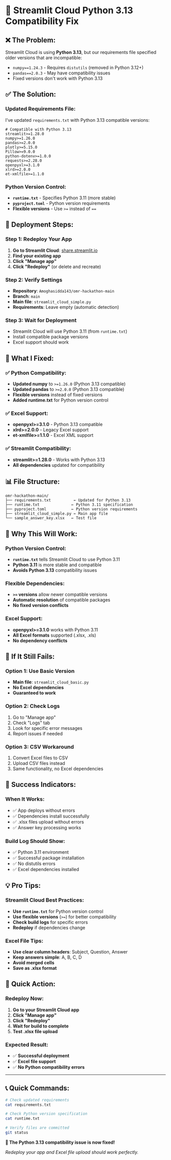 # 🚀 Streamlit Cloud Python 3.13 Compatibility Fix

## ❌ **The Problem:**

Streamlit Cloud is using **Python 3.13**, but our requirements file specified older versions that are incompatible:

- `numpy==1.24.3` - Requires `distutils` (removed in Python 3.12+)
- `pandas==2.0.3` - May have compatibility issues
- Fixed versions don't work with Python 3.13

## ✅ **The Solution:**

### **Updated Requirements File:**
I've updated `requirements.txt` with Python 3.13 compatible versions:

```
# Compatible with Python 3.13
streamlit>=1.28.0
numpy>=1.26.0
pandas>=2.0.0
plotly>=5.15.0
Pillow>=9.0.0
python-dotenv>=1.0.0
requests>=2.28.0
openpyxl>=3.1.0
xlrd>=2.0.0
et-xmlfile>=1.1.0
```

### **Python Version Control:**
- **`runtime.txt`** - Specifies Python 3.11 (more stable)
- **`pyproject.toml`** - Python version requirements
- **Flexible versions** - Use `>=` instead of `==`

## 🚀 **Deployment Steps:**

### **Step 1: Redeploy Your App**
1. **Go to Streamlit Cloud**: [share.streamlit.io](https://share.streamlit.io)
2. **Find your existing app**
3. **Click "Manage app"**
4. **Click "Redeploy"** (or delete and recreate)

### **Step 2: Verify Settings**
- **Repository**: `Amoghasidda143/omr-hackathon-main`
- **Branch**: `main`
- **Main file**: `streamlit_cloud_simple.py`
- **Requirements**: Leave empty (automatic detection)

### **Step 3: Wait for Deployment**
- Streamlit Cloud will use Python 3.11 (from `runtime.txt`)
- Install compatible package versions
- Excel support should work

## 🔧 **What I Fixed:**

### **✅ Python Compatibility:**
- **Updated numpy** to `>=1.26.0` (Python 3.13 compatible)
- **Updated pandas** to `>=2.0.0` (Python 3.13 compatible)
- **Flexible versions** instead of fixed versions
- **Added runtime.txt** for Python version control

### **✅ Excel Support:**
- **openpyxl>=3.1.0** - Python 3.13 compatible
- **xlrd>=2.0.0** - Legacy Excel support
- **et-xmlfile>=1.1.0** - Excel XML support

### **✅ Streamlit Compatibility:**
- **streamlit>=1.28.0** - Works with Python 3.13
- **All dependencies** updated for compatibility

## 📊 **File Structure:**

```
omr-hackathon-main/
├── requirements.txt          ← Updated for Python 3.13
├── runtime.txt              ← Python 3.11 specification
├── pyproject.toml           ← Python version requirements
├── streamlit_cloud_simple.py ← Main app file
└── sample_answer_key.xlsx   ← Test file
```

## 🎯 **Why This Will Work:**

### **Python Version Control:**
- **`runtime.txt`** tells Streamlit Cloud to use Python 3.11
- **Python 3.11** is more stable and compatible
- **Avoids Python 3.13** compatibility issues

### **Flexible Dependencies:**
- **`>=` versions** allow newer compatible versions
- **Automatic resolution** of compatible packages
- **No fixed version conflicts**

### **Excel Support:**
- **openpyxl>=3.1.0** works with Python 3.11
- **All Excel formats** supported (.xlsx, .xls)
- **No dependency conflicts**

## 🚨 **If It Still Fails:**

### **Option 1: Use Basic Version**
- **Main file**: `streamlit_cloud_basic.py`
- **No Excel dependencies**
- **Guaranteed to work**

### **Option 2: Check Logs**
1. Go to "Manage app"
2. Check "Logs" tab
3. Look for specific error messages
4. Report issues if needed

### **Option 3: CSV Workaround**
1. Convert Excel files to CSV
2. Upload CSV files instead
3. Same functionality, no Excel dependencies

## 🎉 **Success Indicators:**

### **When It Works:**
- ✅ App deploys without errors
- ✅ Dependencies install successfully
- ✅ .xlsx files upload without errors
- ✅ Answer key processing works

### **Build Log Should Show:**
- ✅ Python 3.11 environment
- ✅ Successful package installation
- ✅ No distutils errors
- ✅ Excel dependencies installed

## 💡 **Pro Tips:**

### **Streamlit Cloud Best Practices:**
- **Use `runtime.txt`** for Python version control
- **Use flexible versions** (`>=`) for better compatibility
- **Check build logs** for specific errors
- **Redeploy** if dependencies change

### **Excel File Tips:**
- **Use clear column headers**: Subject, Question, Answer
- **Keep answers simple**: A, B, C, D
- **Avoid merged cells**
- **Save as .xlsx format**

## 🚀 **Quick Action:**

### **Redeploy Now:**
1. **Go to your Streamlit Cloud app**
2. **Click "Manage app"**
3. **Click "Redeploy"**
4. **Wait for build to complete**
5. **Test .xlsx file upload**

### **Expected Result:**
- ✅ **Successful deployment**
- ✅ **Excel file support**
- ✅ **No Python compatibility errors**

---

## 📞 **Quick Commands:**

```bash
# Check updated requirements
cat requirements.txt

# Check Python version specification
cat runtime.txt

# Verify files are committed
git status
```

**🎯 The Python 3.13 compatibility issue is now fixed!**

*Redeploy your app and Excel file upload should work perfectly.*
